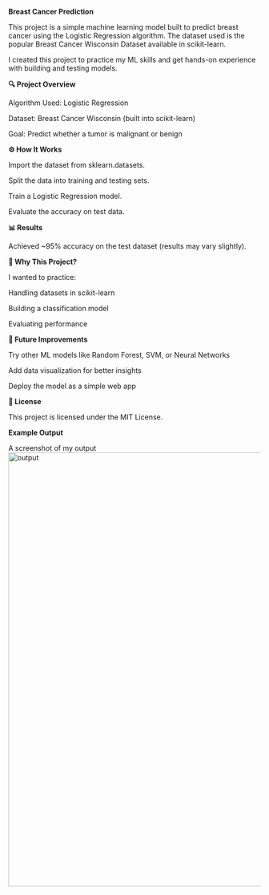 **Breast Cancer Prediction**

This project is a simple machine learning model built to predict breast cancer using the Logistic Regression algorithm. The dataset used is the popular Breast Cancer Wisconsin Dataset available in scikit-learn.

I created this project to practice my ML skills and get hands-on experience with building and testing models.


**🔍 Project Overview**

Algorithm Used: Logistic Regression

Dataset: Breast Cancer Wisconsin (built into scikit-learn)

Goal: Predict whether a tumor is malignant or benign

**⚙️ How It Works**

Import the dataset from sklearn.datasets.

Split the data into training and testing sets.

Train a Logistic Regression model.

Evaluate the accuracy on test data.

**📊 Results**

Achieved ~95% accuracy on the test dataset (results may vary slightly).

**🚀 Why This Project?**

I wanted to practice:

Handling datasets in scikit-learn

Building a classification model

Evaluating performance

**📌 Future Improvements**

Try other ML models like Random Forest, SVM, or Neural Networks

Add data visualization for better insights

Deploy the model as a simple web app

**📜 License**

This project is licensed under the MIT License.

**Example Output**

A screenshot of my output
<img width="848" height="866" alt="output" src="https://github.com/user-attachments/assets/406a2416-4cc6-42e3-8c79-ce85a53db764" />

